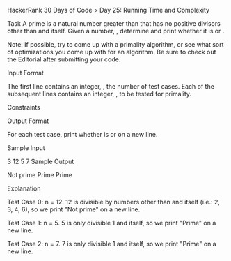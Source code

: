 HackerRank
30 Days of Code > Day 25: Running Time and Complexity

Task
A prime is a natural number greater than  that has no positive divisors other than  and itself. Given a number, , determine and print whether it is  or .

Note: If possible, try to come up with a  primality algorithm, or see what sort of optimizations you come up with for an  algorithm. Be sure to check out the Editorial after submitting your code.

Input Format

The first line contains an integer, , the number of test cases.
Each of the  subsequent lines contains an integer, , to be tested for primality.

Constraints

Output Format

For each test case, print whether  is  or  on a new line.

Sample Input

3
12
5
7
Sample Output

Not prime
Prime
Prime

Explanation

Test Case 0: n = 12.
12 is divisible by numbers other than  and itself (i.e.: 2, 3, 4, 6), so we print "Not prime" on a new line.

Test Case 1: n = 5.
5 is only divisible 1 and itself, so we print "Prime" on a new line.

Test Case 2: n = 7.
7 is only divisible 1 and itself, so we print "Prime" on a new line.
